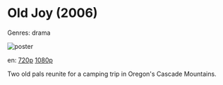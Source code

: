# Old Joy (2006)

Genres: drama

![poster](http://image.tmdb.org/t/p/w500/uv0JeHG3Oj0YJgpHy0egA4WGTkv.jpg)

en:
  [720p](magnet:?xt=urn:btih:5CA080582A3E88A786856BBDD5697F94D2AF0296&tr=udp://glotorrents.pw:6969/announce&tr=udp://tracker.opentrackr.org:1337/announce&tr=udp://torrent.gresille.org:80/announce&tr=udp://tracker.openbittorrent.com:80&tr=udp://tracker.coppersurfer.tk:6969&tr=udp://tracker.leechers-paradise.org:6969&tr=udp://p4p.arenabg.ch:1337&tr=udp://tracker.internetwarriors.net:1337)
  [1080p](magnet:?xt=urn:btih:A3FC346E218CC7B1FB4A30FAB9CF9BB7532CB29A&tr=udp://glotorrents.pw:6969/announce&tr=udp://tracker.opentrackr.org:1337/announce&tr=udp://torrent.gresille.org:80/announce&tr=udp://tracker.openbittorrent.com:80&tr=udp://tracker.coppersurfer.tk:6969&tr=udp://tracker.leechers-paradise.org:6969&tr=udp://p4p.arenabg.ch:1337&tr=udp://tracker.internetwarriors.net:1337)
  


Two old pals reunite for a camping trip in Oregon's Cascade Mountains.